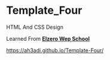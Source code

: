 # Template_Four
HTML And CSS Design

Learned From [**Elzero Wep School**](https://www.youtube.com/@ElzeroWebSchool)

https://ah3adi.github.io/Template-Four/

